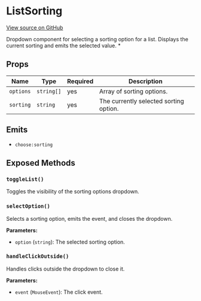 # ListSorting

[View source on GitHub](https://github.com/DestillApp/main/blob/main/frontend/src/components/ListSorting.vue)

Dropdown component for selecting a sorting option for a list. Displays the current sorting and emits the selected value.
 *

## Props

| Name | Type | Required | Description |
|------|------|----------|-------------|
| `options` | `string[]` | yes | Array of sorting options. |
| `sorting` | `string` | yes | The currently selected sorting option. |

## Emits

- `choose:sorting`

## Exposed Methods

### `toggleList()`
Toggles the visibility of the sorting options dropdown.

### `selectOption()`
Selects a sorting option, emits the event, and closes the dropdown.

**Parameters:**
- `option` (`string`): The selected sorting option.

### `handleClickOutside()`
Handles clicks outside the dropdown to close it.

**Parameters:**
- `event` (`MouseEvent`): The click event.

